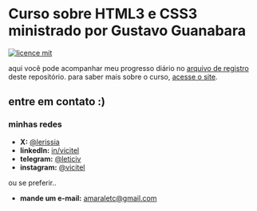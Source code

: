 # Curso sobre HTML3 e CSS3 ministrado por Gustavo Guanabara

[![licence mit](https://img.shields.io/badge/licence-MIT-blue.svg)](./LICENSE)

aqui você pode acompanhar meu progresso diário no [arquivo de registro](/exercicios) deste repositório.
para saber mais sobre o curso, [acesse o site](https://t.co/EMmVZcX8kt).

## entre em contato :)
### minhas redes
* **X:** [@lerissia](https://twitter.com/lerissia)
* **linkedIn:** [in/vicitel](https://www.linkedin.com/in/vicitel)
* **telegram:** [@leticiv](https://t.me/leticiv)
* **instagram:** [@vicitel](https://www.instagram.com/vicitel)

ou se preferir..
* **mande um e-mail:** [amaraletc@gmail.com](mailto:amaraletc@gmail.com)
